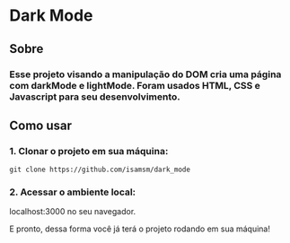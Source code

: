 # Dark Mode 

## Sobre

### Esse projeto visando a manipulação do DOM cria uma página com darkMode e lightMode. Foram usados HTML, CSS e Javascript para seu desenvolvimento. 

## Como usar

### 1. Clonar o projeto em sua máquina:

```
git clone https://github.com/isamsm/dark_mode
```

### 2. Acessar o ambiente local:

localhost:3000 no seu navegador.

E pronto, dessa forma você já terá o projeto rodando em sua máquina!

